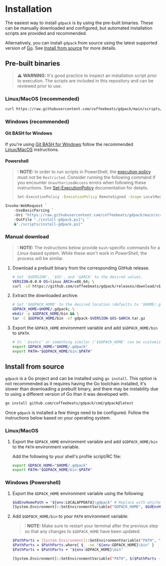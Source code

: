 
# **Installation**

The easiest way to install `gdpack` is by using the pre-built binaries. These can be manually downloaded and configured, but automated installation scripts are provided and recommended.

Alternatively, you can install `gdpack` from source using the latest supported version of [Go](https://go.dev/). See [Install from source](#install-from-source) for more details.

## **Pre-built binaries**

> ⚠️ **WARNING:** It's good practice to inspect an installation script prior to execution. The scripts are included in this repository and can be reviewed prior to use.

### **Linux/MacOS (recommended)**

```sh
curl https://raw.githubusercontent.com/coffeebeats/gdpack/main/scripts/install.sh | sh
```

### **Windows (recommended)**

#### **Git BASH for Windows**

If you're using [Git BASH for Windows](https://gitforwindows.org/) follow the recommended [Linux/MacOS](#linuxmacos-recommended) instructions.

#### **Powershell**

> ❕ **NOTE:** In order to run scripts in PowerShell, the [execution policy](https://learn.microsoft.com/en-us/powershell/module/microsoft.powershell.core/about/about_execution_policies) must _not_ be `Restricted`. Consider running the following command
> if you encounter `UnauthorizedAccess` errors when following these instructions. See [Set-ExecutionPolicy](https://learn.microsoft.com/en-us/powershell/module/microsoft.powershell.security/set-executionpolicy) documentation for details.
>
> ```sh
> Set-ExecutionPolicy -ExecutionPolicy RemoteSigned -Scope LocalMachine
> ```

```sh
Invoke-WebRequest `
    -UseBasicParsing `
    -Uri "https://raw.githubusercontent.com/coffeebeats/gdpack/main/scripts/install.ps1" `
    -OutFile "./install-gdpack.ps1"; `
    &"./scripts/install-gdpack.ps1"
```

### **Manual download**

> ❕ **NOTE:** The instructions below provide `bash`-specific commands for a _Linux_-based system. While these won't work in _PowerShell_, the process will be similar.

1. Download a prebuilt binary from the corresponding GitHub release.

    ```sh
    # Set '$VERSION', '$OS', and '$ARCH' to the desired values.
    VERSION=0.0.0 OS=linux ARCH=x86_64; \
    curl -LO https://github.com/coffeebeats/gdpack/releases/download/v$VERSION/gdpack-$VERSION-$OS-$ARCH.tar.gz
    ```

2. Extract the downloaded archive.

    ```sh
    # Set '$GDPACK_HOME' to the desired location (defaults to '$HOME/.gdpack' on Linux/MacOS).
    GDPACK_HOME=$HOME/.gdpack; \
    mkdir -p $GDPACK_HOME/bin && \
    tar -C $GDPACK_HOME/bin -xf gdpack-$VERSION-$OS-$ARCH.tar.gz
    ```

3. Export the `GDPACK_HOME` environment variable and add `$GDPACK_HOME/bin` to `$PATH`.

    ```sh
    # In '.bashrc' or something similar ('$GDPACK_HOME' can be customized).
    export GDPACK_HOME="$HOME/.gdpack"
    export PATH="$GDPACK_HOME/bin:$PATH"
    ```

## **Install from source**

`gdpack` is a Go project and can be installed using `go install`. This option is not recommended as it requires having the Go toolchain installed, it's slower than downloading a prebuilt binary, and there may be instability due to using a different version of Go than it was developed with.

```sh
go install github.com/coffeebeats/gdpack/cmd/gdpack@latest
```

Once `gdpack` is installed a few things need to be configured. Follow the instructions below based on your operating system.

### **Linux/MacOS**

1. Export the `GDPACK_HOME` environment variable and add `$GDPACK_HOME/bin` to the `PATH` environment variable.

    Add the following to your shell's profile script/RC file:

    ```sh
    export GDPACK_HOME="$HOME/.gdpack"
    export PATH="$GDPACK_HOME/bin:$PATH"
    ```

### **Windows (Powershell)**

1. Export the `GDPACK_HOME` environment variable using the following:

    ```sh
    $GdEnvHomePath = "${env:LOCALAPPDATA}\gdpack" # Replace with whichever path you'd like.
    [System.Environment]::SetEnvironmentVariable("GDPACK_HOME", $GdEnvHomePath, "User")
    ```

2. Add `$GDPACK_HOME/bin` to your `PATH` environment variable:

    > ❕ **NOTE:** Make sure to restart your terminal after the previous step so that any changes to `$GDPACK_HOME` have been updated.

    ```sh
    $PathParts = [System.Environment]::GetEnvironmentVariable("PATH", "User").Trim(";") -Split ";"
    $PathParts = $PathParts.where{ $_ -ne "${env:GDPACK_HOME}\bin" }
    $PathParts = $PathParts + "${env:GDPACK_HOME}\bin"

    [System.Environment]::SetEnvironmentVariable("PATH", $($PathParts -Join ";"), "User")
    ```
